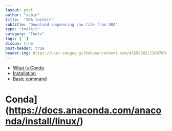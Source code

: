 ```yaml
---
layout: post
author: "subin"
title:  "SRA toolkit"
subtitle: "Downlaod sequencing raw file from SRA"
type: "toolkit"
category: "Tools"
tags: ['']
disqus: true
post-header: true
header-img: https://user-images.githubusercontent.com/43258282/120978944-03642b80-c7b0-11eb-80a8-3b5f45728026.jpg
---
```




- [What is Conda](#conda)
- [Installation](#installation)
- [Basic command](#basic-command)

# Conda](https://docs.anaconda.com/anaconda/install/linux/)